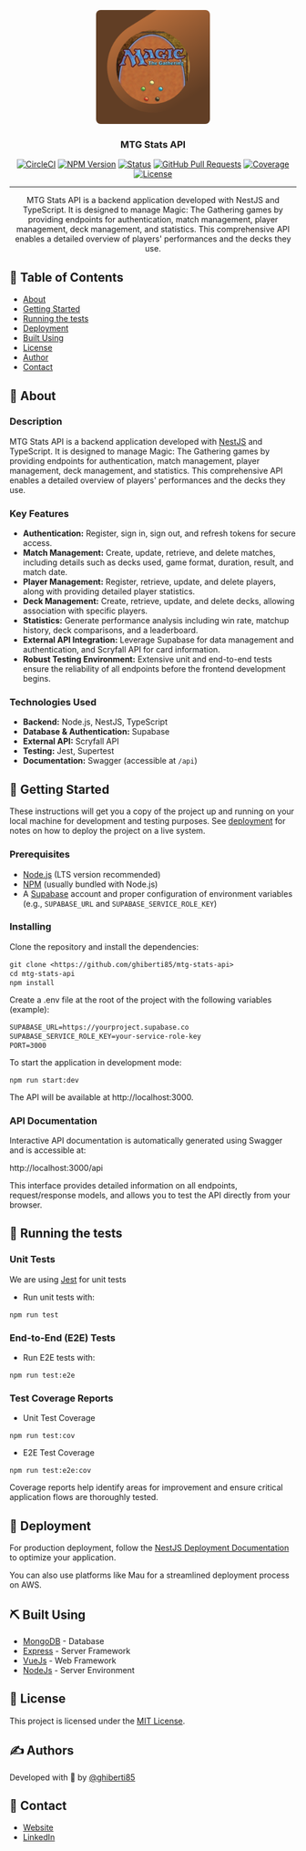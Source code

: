 <p align="center">
  <a href="" rel="noopener">
 <img width=200px height=200px style="border-radius:8px;" src="logo.png" alt="Project logo"></a>
</p>

<h3 align="center">MTG Stats API</h3>

<div align="center">

[![CircleCI](https://img.shields.io/circleci/build/github/nestjs/nest/master?token=abc123def456)](https://circleci.com/gh/nestjs/nest)
[![NPM Version](https://img.shields.io/npm/v/@nestjs/core.svg)](https://www.npmjs.com/~nestjscore)
[![Status](https://img.shields.io/badge/status-active-success.svg)]()
[![GitHub Pull Requests](https://img.shields.io/github/issues-pr/kylelobo/The-Documentation-Compendium.svg)](https://github.com/kylelobo/The-Documentation-Compendium/pulls)
[![Coverage](https://coveralls.io/repos/github/nestjs/nest/badge.svg?branch=master)](https://coveralls.io/github/nestjs/nest?branch=master)
[![License](https://img.shields.io/badge/license-MIT-blue.svg)](/LICENSE)

</div>

---

<p align="center"> MTG Stats API is a backend application developed with NestJS and TypeScript. It is designed to manage Magic: The Gathering games by providing endpoints for authentication, match management, player management, deck management, and statistics. This comprehensive API enables a detailed overview of players' performances and the decks they use.
    <br> 
</p>

## 📝 Table of Contents

- [About](#about)
- [Getting Started](#getting_started)
- [Running the tests](#tests)
- [Deployment](#deployment)
- [Built Using](#built_using)
- [License](#license)
- [Author](#authors)
- [Contact](#contact)

## 🧐 About <a name = "about"></a>

### Description

MTG Stats API is a backend application developed with [NestJS](https://nestjs.com) and TypeScript. It is designed to manage Magic: The Gathering games by providing endpoints for authentication, match management, player management, deck management, and statistics. This comprehensive API enables a detailed overview of players' performances and the decks they use.

### Key Features

- **Authentication:** Register, sign in, sign out, and refresh tokens for secure access.
- **Match Management:** Create, update, retrieve, and delete matches, including details such as decks used, game format, duration, result, and match date.
- **Player Management:** Register, retrieve, update, and delete players, along with providing detailed player statistics.
- **Deck Management:** Create, retrieve, update, and delete decks, allowing association with specific players.
- **Statistics:** Generate performance analysis including win rate, matchup history, deck comparisons, and a leaderboard.
- **External API Integration:** Leverage Supabase for data management and authentication, and Scryfall API for card information.
- **Robust Testing Environment:** Extensive unit and end-to-end tests ensure the reliability of all endpoints before the frontend development begins.

### Technologies Used

- **Backend:** Node.js, NestJS, TypeScript
- **Database & Authentication:** Supabase
- **External API:** Scryfall API
- **Testing:** Jest, Supertest
- **Documentation:** Swagger (accessible at `/api`)

## 🏁 Getting Started <a name = "getting_started"></a>

These instructions will get you a copy of the project up and running on your local machine for development and testing purposes. See [deployment](#deployment) for notes on how to deploy the project on a live system.

### Prerequisites

- [Node.js](https://nodejs.org/docs/latest/api/) (LTS version recommended)
- [NPM](https://docs.npmjs.com/node) (usually bundled with Node.js)
- A [Supabase](https://supabase.com/docs) account and proper configuration of environment variables (e.g., `SUPABASE_URL` and `SUPABASE_SERVICE_ROLE_KEY`)


### Installing

Clone the repository and install the dependencies:

```
git clone <https://github.com/ghiberti85/mtg-stats-api>
cd mtg-stats-api
npm install
```

Create a .env file at the root of the project with the following variables (example):

```
SUPABASE_URL=https://yourproject.supabase.co
SUPABASE_SERVICE_ROLE_KEY=your-service-role-key
PORT=3000
```
To start the application in development mode:

```
npm run start:dev
```
The API will be available at http://localhost:3000.

### API Documentation

Interactive API documentation is automatically generated using Swagger and is accessible at:

http://localhost:3000/api

This interface provides detailed information on all endpoints, request/response models, and allows you to test the API directly from your browser.

## 🔧 Running the tests <a name = "tests"></a>


### Unit Tests

We are using [Jest](https://jestjs.io/docs/getting-started) for unit tests

- Run unit tests with:

```
npm run test
```

### End-to-End (E2E) Tests

- Run E2E tests with:

```
npm run test:e2e
```

### Test Coverage Reports

- Unit Test Coverage

```
npm run test:cov
```

- E2E Test Coverage

```
npm run test:e2e:cov
```
Coverage reports help identify areas for improvement and ensure critical application flows are thoroughly tested.

## 🚀 Deployment <a name = "deployment"></a>

For production deployment, follow the [NestJS Deployment Documentation](https://docs.nestjs.com/deployment) to optimize your application.

You can also use platforms like Mau for a streamlined deployment process on AWS.

## ⛏️ Built Using <a name = "built_using"></a>

- [MongoDB](https://www.mongodb.com/) - Database
- [Express](https://expressjs.com/) - Server Framework
- [VueJs](https://vuejs.org/) - Web Framework
- [NodeJs](https://nodejs.org/en/) - Server Environment

## 📄 License <a name = "license"></a>

This project is licensed under the [MIT License](https://github.com/nestjs/nest/blob/master/LICENSE).

## ✍️ Authors <a name = "authors"></a>

Developed with 💚 by [@ghiberti85](https://github.com/ghiberti85)

## 👋 Contact <a name = "contact"></a>

- [Website](https://fernando-ghiberti.vercel.app)
- [LinkedIn](https://linkedin.com/in/fernando-ghiberti)


